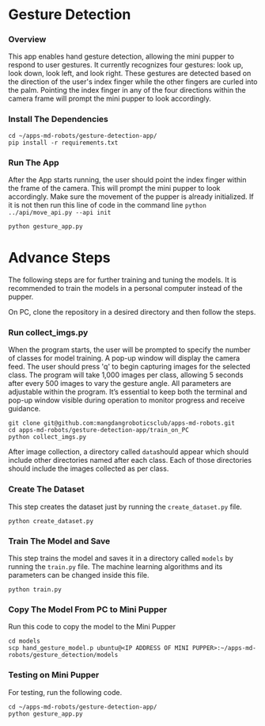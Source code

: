 # Gesture Detection

### Overview
This app enables hand gesture detection, allowing the mini pupper to respond to user gestures. It currently recognizes four gestures: look up, look down, look left, and look right. These gestures are detected based on the direction of the user's index finger while the other fingers are curled into the palm. Pointing the index finger in any of the four directions within the camera frame will prompt the mini pupper to look accordingly.

### Install The Dependencies
```
cd ~/apps-md-robots/gesture-detection-app/
pip install -r requirements.txt
```

### Run The App
After the App starts running, the user should point the index finger within the frame of the camera. This will prompt the mini pupper to look accordingly. Make sure the movement of the pupper is already initialized. If it is not then run this line of code in the command line ```python ../api/move_api.py --api init```
```
python gesture_app.py
```

# Advance Steps
The following steps are for further training and tuning the models. It is recommended to train the models in a personal computer instead of the pupper.

On PC, clone the repository in a desired directory and then follow the steps.

### Run collect_imgs.py
When the program starts, the user will be prompted to specify the number of classes for model training. A pop-up window will display the camera feed. The user should press 'q' to begin capturing images for the selected class. The program will take 1,000 images per class, allowing 5 seconds after every 500 images to vary the gesture angle. All parameters are adjustable within the program. It’s essential to keep both the terminal and pop-up window visible during operation to monitor progress and receive guidance.
```
git clone git@github.com:mangdangroboticsclub/apps-md-robots.git
cd apps-md-robots/gesture-detection-app/train_on_PC
python collect_imgs.py
```
After image collection, a directory called ```data```should appear which should include other directories named after each class. Each of those directories should include the images collected as per class.

### Create The Dataset
This step creates the dataset just by running the ```create_dataset.py``` file.
```
python create_dataset.py
```

### Train The Model and Save
This step trains the model and saves it in a directory called ```models``` by running the ```train.py``` file. The machine learning algorithms and its parameters can be changed inside this file.
```
python train.py
```

### Copy The Model From PC to Mini Pupper
Run this code to copy the model to the Mini Pupper
```
cd models
scp hand_gesture_model.p ubuntu@<IP ADDRESS OF MINI PUPPER>:~/apps-md-robots/gesture_detection/models
```

### Testing on Mini Pupper
For testing, run the following code.

```
cd ~/apps-md-robots/gesture-detection-app/
python gesture_app.py
```
